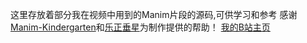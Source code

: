 这里存放着部分我在视频中用到的Manim片段的源码,可供学习和参考
感谢[Manim-Kindergarten](https://github.com/manim-kindergarten)和[乐正垂星](https://space.bilibili.com/2057313067)为制作提供的帮助！
[我的B站主页](https://space.bilibili.com/228828764)
